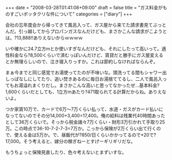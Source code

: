 +++
date = "2008-03-28T01:41:08+09:00"
draft = false
title = "ガス料金がものすごいボッタクリな件について"
categories = ["diary"]
+++

会社の忘年度会から帰ってきて風呂入って、ガス屋から来てた請求書見てぶっとんだ。引っ越してからプロパンガスなんだけども、まさかこんな請求がこようとは。?13,888!!ありえないからｗｗｗｗ

いや確かに24.7立方mとか使いすぎなんだけども、それにしたって高いって。適性料金なら?8,500くらいで済むっぽいんだけど、賃貸だと勝手にガス屋変えるとか無理らしいので、泣き寝入りっすか。これは節約しなければならんぞ。

まぁ今までと同じ感覚でお湯使ってたのが不味いな。頭洗ってる間もシャワー出しっぱなしにしてたり、追い焚きあるのに毎日お湯捨ててるし、二人で風呂入ってもお湯溢れまくりだし。まさかこんな高いと思ってなかったぜ…基本料金?1,600くらいだとしても、1立方mあたり?471取られてる計算だからね。ありえないよ。

つか家賃10万で、カードで6万〜7万くらい払って、水道・ガスがカード払いになってないのでその分14,000+3,400=17,400。俺の給料は残業代40時間あったとして36万くらいで。そっから税金諸々7万くらい・財形3万引かれて手取り25万。この時点で36-10-7-2-7-3=7万か。こっから保険が2万くらい出て行くので、使える金は5万か。で、昼飯代が?850/日くらいかかってるので*20で?17,000。そう考えると、嫁分の稼ぎねーとすげーギリギリだな。

もうちょっと保険見直したり、色々考えないとまずいすな。
